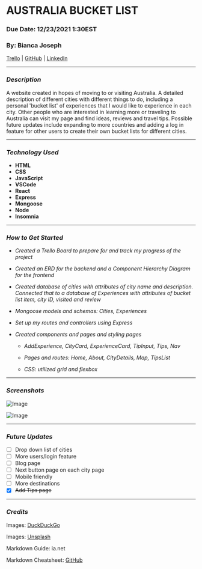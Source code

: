 # **AUSTRALIA BUCKET LIST**

### **Due Date: 12/23/2021 1:30EST**

### **By: Bianca Joseph**

[Trello](https://trello.com/b/C7qTCp66/australia-bucket-list) | [GitHub](https://github.com/biancajoseph101) | [LinkedIn](www.linkedin.com/biancaclairejoseph)

---

### **_Description_**

A website created in hopes of moving to or visiting Australia. A detailed description of different cities with different things to do, including a personal 'bucket list' of experiences that I would like to experience in each city. Other people who are interested in learning more or traveling to Australia can visit my page and find ideas, reviews and travel tips. Possible future updates include expanding to more countries and adding a log in feature for other users to create their own bucket lists for different cities.

---

### **_Technology Used_**

- **HTML**
- **CSS**
- **JavaScript**
- **VSCode**
- **React**
- **Express**
- **Mongoose**
- **Node**
- **Insomnia**

---

### **_How to Get Started_**

- _Created a Trello Board to prepare for and track my progress of the project_
- _Created an ERD for the backend and a Component Hierarchy Diagram for the frontend_
- _Created database of cities with attributes of city name and description. Connected that to a database of Experiences with attributes of bucket list item, city ID, visited and review_
- _Mongoose models and schemas: Cities, Experiences_
- _Set up my routes and controllers using Express_
- _Created components and pages and styling pages_

  - _AddExperience, CityCard, ExperienceCard, TipInput, Tips, Nav_

  - _Pages and routes: Home, About, CityDetails, Map, TipsList_

  - _CSS: utilized grid and flexbox_

---

### **_Screenshots_**

![Image](https://i.imgur.com/RQvX9y9.png)

![Image](https://i.imgur.com/m9pmTAH.png)

---

### **_Future Updates_**

- [ ] Drop down list of cities
- [ ] More users/login feature
- [ ] Blog page
- [ ] Next button page on each city page
- [ ] Mobile friendly
- [ ] More destinations
- [x] ~~Add Tips page~~

---

### **_Credits_**

Images: [DuckDuckGo](www.duckduckgo.com)

Images: [Unsplash](www.unsplash.com)

Markdown Guide: ia.net

Markdown Cheatsheet: [GitHub](www.github.com)
